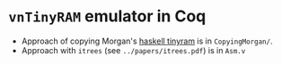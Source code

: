 # `vnTinyRAM` emulator in Coq

- Approach of copying Morgan's [haskell tinyram](https://github.com/Orb-Labs/tinyram) is in `CopyingMorgan/`. 
- Approach with `itrees` (see `../papers/itrees.pdf`) is in `Asm.v`
